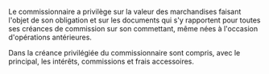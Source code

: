 Le commissionnaire a privilège sur la valeur des marchandises faisant l'objet de son obligation et sur les documents qui s'y rapportent pour toutes ses créances de commission sur son commettant, même nées à l'occasion d'opérations antérieures.

Dans la créance privilégiée du commissionnaire sont compris, avec le principal, les intérêts, commissions et frais accessoires.
